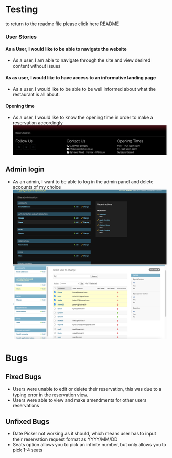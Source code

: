 # Testing 

to return to the readme file please click here [README](README.md)

### User Stories 

####  As a User, I would like to be able to navigate the website
- As a user, I am able to navigate through the site and view desired content without issues


#### As as user, I would like to have access to an informative landing page 
- As a user, I would like to be able to be well informed about what the restaurant is all about.

#### Opening time 
- As a user, I would like to know the opening time in order to make a reservation accordingly 
![Opening times](documentations/features/footer.png)

## Admin login
- As an admin, I want to be able to log in the admin panel and delete accounts of my choice
![Admin panel](documentations/images/admin%20login.png)
![Admin panel](documentations/images/adminpanel.png)


# Bugs 

## Fixed Bugs
- Users were unable to edit or delete their reservation, this was due to a typing error in the reservation view.
- Users were able to view and make amendments for other users reservations

## Unfixed Bugs
- Date Picker not working as it should, which means user has to input their reservation request format as
YYYY/MM/DD
- Seats option allows you to pick an infinite number, but only allows you to pick 1-4 seats